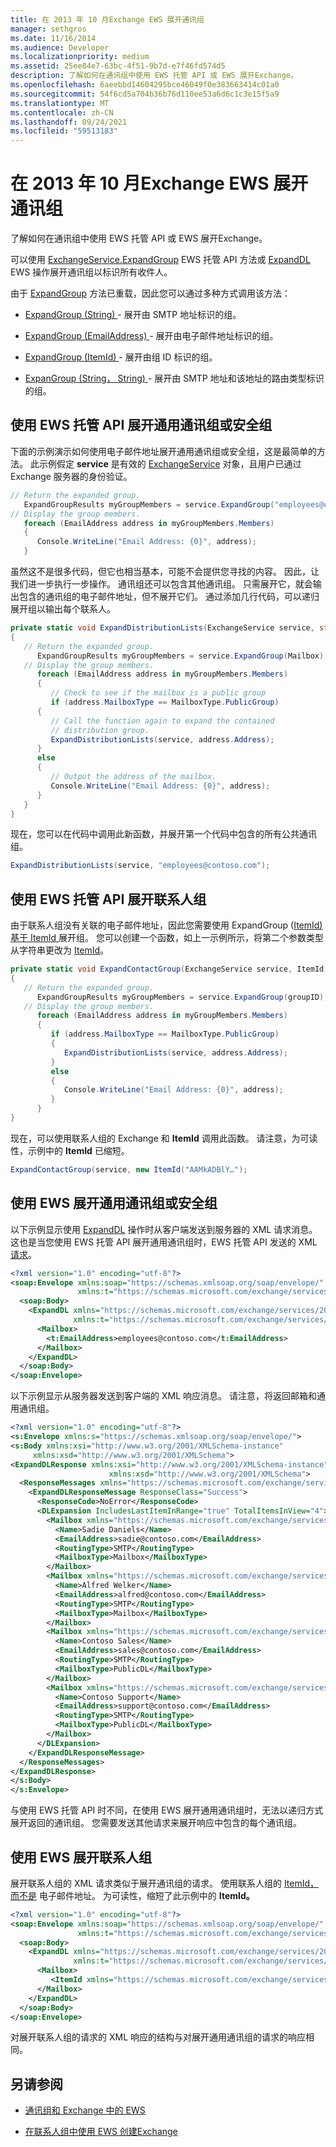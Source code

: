 ```yaml
---
title: 在 2013 年 10 月Exchange EWS 展开通讯组
manager: sethgros
ms.date: 11/16/2014
ms.audience: Developer
ms.localizationpriority: medium
ms.assetid: 25ee84e7-63bc-4f51-9b7d-e7f46fd574d5
description: 了解如何在通讯组中使用 EWS 托管 API 或 EWS 展开Exchange。
ms.openlocfilehash: 6aeebbd14604295bce46049f0e383663414c01a0
ms.sourcegitcommit: 54f6cd5a704b36b76d110ee53a6d6c1c3e15f5a9
ms.translationtype: MT
ms.contentlocale: zh-CN
ms.lasthandoff: 09/24/2021
ms.locfileid: "59513183"
---
```

# <a name="expand-distribution-groups-by-using-ews-in-exchange-2013"></a>在 2013 年 10 月Exchange EWS 展开通讯组

了解如何在通讯组中使用 EWS 托管 API 或 EWS 展开Exchange。
  
可以使用 [ExchangeService.ExpandGroup](https://msdn.microsoft.com/library/office/microsoft.exchange.webservices.data.exchangeservice.expandgroup%28v=exchg.80%29.aspx) EWS 托管 API 方法或 [ExpandDL](https://msdn.microsoft.com/library/1f7837e7-9eff-4e10-9577-c40f7ed6af94%28Office.15%29.aspx) EWS 操作展开通讯组以标识所有收件人。 
  
由于 [ExpandGroup](https://msdn.microsoft.com/library/office/ee344007%28v=exchg.80%29.aspx) 方法已重载，因此您可以通过多种方式调用该方法： 
  
- [ExpandGroup (String) ](https://msdn.microsoft.com/library/office/ee343988%28v=exchg.80%29.aspx) - 展开由 SMTP 地址标识的组。 
    
- [ExpandGroup (EmailAddress) ](https://msdn.microsoft.com/library/office/ee344007%28v=exchg.80%29.aspx) - 展开由电子邮件地址标识的组。 
    
- [ExpandGroup (ItemId) ](https://msdn.microsoft.com/library/office/ee356407%28v=exchg.80%29.aspx) - 展开由组 ID 标识的组。 
    
- [ExpanGroup (String， String) ](https://msdn.microsoft.com/library/office/ee356468%28v=exchg.80%29.aspx) - 展开由 SMTP 地址和该地址的路由类型标识的组。 
    
## <a name="expand-a-universal-distribution-group-or-security-group-by-using-ews-managed-api"></a>使用 EWS 托管 API 展开通用通讯组或安全组
<a name="bk_ExpandDGEWSMA"> </a>

下面的示例演示如何使用电子邮件地址展开通用通讯组或安全组，这是最简单的方法。 此示例假定 **service** 是有效的 [ExchangeService](https://msdn.microsoft.com/library/microsoft.exchange.webservices.data.exchangeservice%28v=exchg.80%29.aspx) 对象，且用户已通过 Exchange 服务器的身份验证。 
  
```cs
// Return the expanded group.
   ExpandGroupResults myGroupMembers = service.ExpandGroup("employees@contoso.com");
// Display the group members.
   foreach (EmailAddress address in myGroupMembers.Members)
   {
      Console.WriteLine("Email Address: {0}", address);
   }

```

虽然这不是很多代码，但它也相当基本，可能不会提供您寻找的内容。 因此，让我们进一步执行一步操作。 通讯组还可以包含其他通讯组。 只需展开它，就会输出包含的通讯组的电子邮件地址，但不展开它们。 通过添加几行代码，可以递归展开组以输出每个联系人。
  
```cs
private static void ExpandDistributionLists(ExchangeService service, string Mailbox)
{
   // Return the expanded group.
      ExpandGroupResults myGroupMembers = service.ExpandGroup(Mailbox);
   // Display the group members.
      foreach (EmailAddress address in myGroupMembers.Members)
      {
         // Check to see if the mailbox is a public group
         if (address.MailboxType == MailboxType.PublicGroup)
      {
         // Call the function again to expand the contained
         // distribution group.
         ExpandDistributionLists(service, address.Address);
      }
      else
      {
         // Output the address of the mailbox.
         Console.WriteLine("Email Address: {0}", address);
      }
   }
}

```

现在，您可以在代码中调用此新函数，并展开第一个代码中包含的所有公共通讯组。
  
```cs
ExpandDistributionLists(service, "employees@contoso.com");

```

## <a name="expand-a-contact-group-by-using-ews-managed-api"></a>使用 EWS 托管 API 展开联系人组
<a name="bk_ExpandDGEWSMA"> </a>

由于联系人组没有关联的电子邮件地址，因此您需要使用 ExpandGroup ([ItemId) 基于 ItemId ](https://msdn.microsoft.com/library/office/ee356407%28v=exchg.80%29.aspx) 展开组。 您可以创建一个函数，如上一示例所示，将第二个参数类型从字符串更改为 [ItemId](https://msdn.microsoft.com/library/microsoft.exchange.webservices.data.itemid%28v=exchg.80%29.aspx)。
  
```cs
private static void ExpandContactGroup(ExchangeService service, ItemId groupID)
{
   // Return the expanded group.
      ExpandGroupResults myGroupMembers = service.ExpandGroup(groupID);
   // Display the group members.
      foreach (EmailAddress address in myGroupMembers.Members)
      {
         if (address.MailboxType == MailboxType.PublicGroup)
         {
            ExpandDistributionLists(service, address.Address);
         }
         else
         {
            Console.WriteLine("Email Address: {0}", address);
         }
      }
}
```

现在，可以使用联系人组的 Exchange 和 **ItemId** 调用此函数。 请注意，为可读性，示例中的 **ItemId** 已缩短。 
  
```cs
ExpandContactGroup(service, new ItemId("AAMkADBlY…");

```

## <a name="expand-a-universal-distribution-group-or-security-group-by-using-ews"></a>使用 EWS 展开通用通讯组或安全组
<a name="bk_ExpandDGEWSMA"> </a>

以下示例显示使用 [ExpandDL](https://msdn.microsoft.com/library/1f7837e7-9eff-4e10-9577-c40f7ed6af94%28Office.15%29.aspx) 操作时从客户端发送到服务器的 XML 请求消息。 这也是当您使用 EWS 托管 API 展开通用通讯组时，EWS 托管 API 发送的 XML [请求](#bk_ExpandDGEWSMA)。 
  
```XML
<?xml version="1.0" encoding="utf-8"?>
<soap:Envelope xmlns:soap="https://schemas.xmlsoap.org/soap/envelope/"
               xmlns:t="https://schemas.microsoft.com/exchange/services/2006/types">
  <soap:Body>
    <ExpandDL xmlns="https://schemas.microsoft.com/exchange/services/2006/messages"
              xmlns:t="https://schemas.microsoft.com/exchange/services/2006/types">
      <Mailbox>
        <t:EmailAddress>employees@contoso.com</t:EmailAddress>
      </Mailbox>
    </ExpandDL>
  </soap:Body>
</soap:Envelope>
```

以下示例显示从服务器发送到客户端的 XML 响应消息。 请注意，将返回邮箱和通用通讯组。
  
```XML
<?xml version="1.0" encoding="utf-8"?>
<s:Envelope xmlns:s="https://schemas.xmlsoap.org/soap/envelope/">
<s:Body xmlns:xsi="http://www.w3.org/2001/XMLSchema-instance" 
     xmlns:xsd="http://www.w3.org/2001/XMLSchema">
<ExpandDLResponse xmlns:xsi="http://www.w3.org/2001/XMLSchema-instance" 
                      xmlns:xsd="http://www.w3.org/2001/XMLSchema">
  <ResponseMessages xmlns="https://schemas.microsoft.com/exchange/services/2006/messages">
    <ExpandDLResponseMessage ResponseClass="Success">
      <ResponseCode>NoError</ResponseCode>
      <DLExpansion IncludesLastItemInRange="true" TotalItemsInView="4">
        <Mailbox xmlns="https://schemas.microsoft.com/exchange/services/2006/types">
          <Name>Sadie Daniels</Name>
          <EmailAddress>sadie@contoso.com</EmailAddress>
          <RoutingType>SMTP</RoutingType>
          <MailboxType>Mailbox</MailboxType>
        </Mailbox>
        <Mailbox xmlns="https://schemas.microsoft.com/exchange/services/2006/types">
          <Name>Alfred Welker</Name>
          <EmailAddress>alfred@contoso.com</EmailAddress>
          <RoutingType>SMTP</RoutingType>
          <MailboxType>Mailbox</MailboxType>
        </Mailbox>
        <Mailbox xmlns="https://schemas.microsoft.com/exchange/services/2006/types">
          <Name>Contoso Sales</Name>
          <EmailAddress>sales@contoso.com</EmailAddress>
          <RoutingType>SMTP</RoutingType>
          <MailboxType>PublicDL</MailboxType>
        </Mailbox>
        <Mailbox xmlns="https://schemas.microsoft.com/exchange/services/2006/types">
          <Name>Contoso Support</Name>
          <EmailAddress>support@contoso.com</EmailAddress>
          <RoutingType>SMTP</RoutingType>
          <MailboxType>PublicDL</MailboxType>
        </Mailbox>
      </DLExpansion>
    </ExpandDLResponseMessage>
  </ResponseMessages>
</ExpandDLResponse>
</s:Body>
</s:Envelope>
```

与使用 EWS 托管 API 时不同，在使用 EWS 展开通用通讯组时，无法以递归方式展开返回的通讯组。 您需要发送其他请求来展开响应中包含的每个通讯组。
  
## <a name="expand-a-contact-group-by-using-ews"></a>使用 EWS 展开联系人组
<a name="bk_ExpandDGEWSMA"> </a>

展开联系人组的 XML 请求类似于展开通讯组的请求。 使用联系人组的 [ItemId，而不是](https://msdn.microsoft.com/library/3350b597-57a0-4961-8f44-8624946719b4%28Office.15%29.aspx) 电子邮件地址。 为可读性，缩短了此示例中的 **ItemId。** 
  
```XML
<?xml version="1.0" encoding="utf-8"?>
<soap:Envelope xmlns:soap="https://schemas.xmlsoap.org/soap/envelope/"
               xmlns:t="https://schemas.microsoft.com/exchange/services/2006/types">
  <soap:Body>
    <ExpandDL xmlns="https://schemas.microsoft.com/exchange/services/2006/messages"
              xmlns:t="https://schemas.microsoft.com/exchange/services/2006/types">
      <Mailbox>
         <ItemId xmlns="https://schemas.microsoft.com/exchange/services/2006/types" Id="AAMkADBlY…" />
      </Mailbox>
    </ExpandDL>
  </soap:Body>
</soap:Envelope>
```

对展开联系人组的请求的 XML 响应的结构与对展开通用通讯组的请求的响应相同。
  
## <a name="see-also"></a>另请参阅


- [通讯组和 Exchange 中的 EWS](distribution-groups-and-ews-in-exchange.md)
    
- [在联系人组中使用 EWS 创建Exchange](how-to-create-contact-groups-by-using-ews-in-exchange.md)
    

